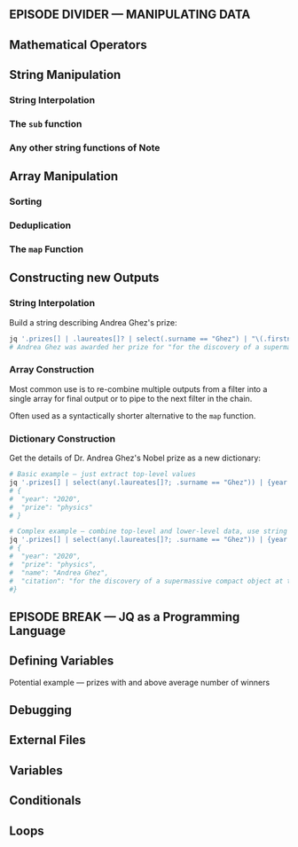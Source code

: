 ## EPISODE DIVIDER — MANIPULATING DATA

## Mathematical Operators

## String Manipulation

### String Interpolation

### The `sub` function

### Any other string functions of Note

## Array Manipulation

### Sorting

### Deduplication

### The `map` Function

## Constructing new Outputs

### String Interpolation

Build a string describing Andrea Ghez's prize:

```bash
jq '.prizes[] | .laureates[]? | select(.surname == "Ghez") | "\(.firstname) \(.surname) was awarded her prize for \(.motivation)"' NobelPrizes.json --raw-output
# Andrea Ghez was awarded her prize for "for the discovery of a supermassive compact object at the centre of our galaxy"
```

### Array Construction

Most common use is to re-combine multiple outputs from a filter into a single array for final output or to pipe to the next filter in the chain.

Often used as a syntactically shorter alternative to the `map` function.

### Dictionary Construction

Get the details of Dr. Andrea Ghez's Nobel prize as a new dictionary:

```bash
# Basic example — just extract top-level values
jq '.prizes[] | select(any(.laureates[]?; .surname == "Ghez")) | {year: .year, prize: .category}' NobelPrizes.json
# {
#  "year": "2020",
#  "prize": "physics"
# }

# Complex example — combine top-level and lower-level data, use string interpolation, and use string substitution
jq '.prizes[] | select(any(.laureates[]?; .surname == "Ghez")) | {year: .year, prize: .category, name: (.laureates[] | select(.surname == "Ghez") | "\(.firstname) \(.surname)"), citation: (.laureates[] | select(.surname == "Ghez") | .motivation | sub("\""; ""; "g"))}' NobelPrizes.json
# {
#  "year": "2020",
#  "prize": "physics",
#  "name": "Andrea Ghez",
#  "citation": "for the discovery of a supermassive compact object at the centre of our galaxy"
#}
```

## EPISODE BREAK — JQ as a Programming Language

## Defining Variables

Potential example — prizes with and above average number of winners

## Debugging

## External Files

## Variables

## Conditionals

## Loops

